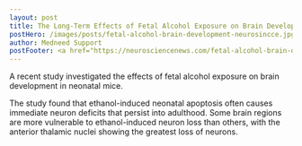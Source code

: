 ```yaml
---
layout: post
title: The Long-Term Effects of Fetal Alcohol Exposure on Brain Development
postHero: /images/posts/fetal-alcohol-brain-development-neurosincce.jpg.webp
author: Medneed Support
postFooter: <a href="https://neurosciencenews.com/fetal-alcohol-brain-development-23160//" target="_blank">Read more</a> 
---
```

<!-- Excerpt here before second image below -->

A recent study investigated the effects of fetal alcohol exposure on brain development in neonatal mice. 

The study found that ethanol-induced neonatal apoptosis often causes immediate neuron deficits that persist into adulthood. Some brain regions are more vulnerable to ethanol-induced neuron loss than others, with the anterior thalamic nuclei showing the greatest loss of neurons. 
